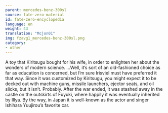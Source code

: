 ```yaml
---
parent: mercedes-benz-300sl
source: fate-zero-material
id: fate-zero-encyclopedia
language: en
weight: 43
translation: "Mcjon01"
img: fzavg1_mercedes-benz-300sl.png
category:
- other
---
```


A toy that Kiritsugu bought for his wife, in order to enlighten her about the wonders of modern science.
…Well, it’s sort of an old-fashioned choice as far as education is concerned, but I’m sure Irisviel must have preferred it that way. Since it was customized by Kiritsugu, you might expect it to be decked out with machine guns, missile launchers, ejector seats, and oil slicks, but it isn’t. Probably.
After the war ended, it was stashed away in the castle on the outskirts of Fuyuki, where happily it was eventually inherited by Illya.
By the way, in Japan it is well-known as the actor and singer Ishihara Yuujirou’s favorite car.
